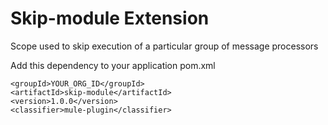 # Skip-module Extension

Scope used to skip execution of a particular group of message processors


Add this dependency to your application pom.xml

```
<groupId>YOUR_ORG_ID</groupId>
<artifactId>skip-module</artifactId>
<version>1.0.0</version>
<classifier>mule-plugin</classifier>
```
